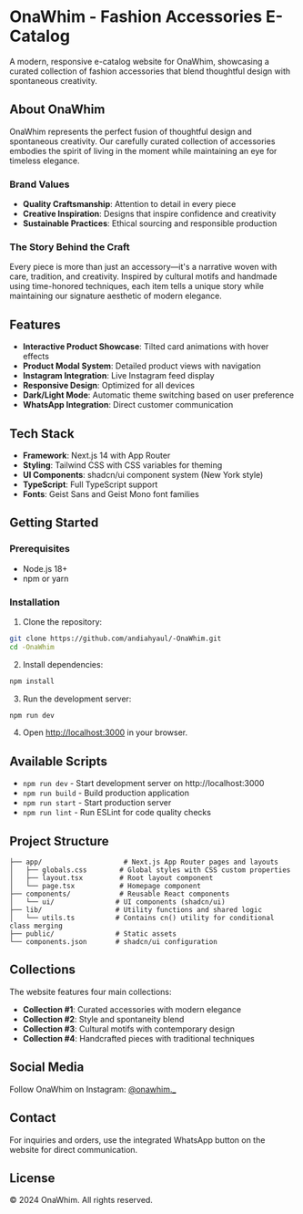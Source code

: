 # OnaWhim - Fashion Accessories E-Catalog

A modern, responsive e-catalog website for OnaWhim, showcasing a curated collection of fashion accessories that blend thoughtful design with spontaneous creativity.

## About OnaWhim

OnaWhim represents the perfect fusion of thoughtful design and spontaneous creativity. Our carefully curated collection of accessories embodies the spirit of living in the moment while maintaining an eye for timeless elegance.

### Brand Values
- **Quality Craftsmanship**: Attention to detail in every piece
- **Creative Inspiration**: Designs that inspire confidence and creativity
- **Sustainable Practices**: Ethical sourcing and responsible production

### The Story Behind the Craft

Every piece is more than just an accessory—it's a narrative woven with care, tradition, and creativity. Inspired by cultural motifs and handmade using time-honored techniques, each item tells a unique story while maintaining our signature aesthetic of modern elegance.

## Features

- **Interactive Product Showcase**: Tilted card animations with hover effects
- **Product Modal System**: Detailed product views with navigation
- **Instagram Integration**: Live Instagram feed display
- **Responsive Design**: Optimized for all devices
- **Dark/Light Mode**: Automatic theme switching based on user preference
- **WhatsApp Integration**: Direct customer communication


## Tech Stack

- **Framework**: Next.js 14 with App Router
- **Styling**: Tailwind CSS with CSS variables for theming
- **UI Components**: shadcn/ui component system (New York style)
- **TypeScript**: Full TypeScript support
- **Fonts**: Geist Sans and Geist Mono font families

## Getting Started

### Prerequisites

- Node.js 18+
- npm or yarn

### Installation

1. Clone the repository:
```bash
git clone https://github.com/andiahyaul/-OnaWhim.git
cd -OnaWhim
```

2. Install dependencies:
```bash
npm install
```

3. Run the development server:
```bash
npm run dev
```

4. Open [http://localhost:3000](http://localhost:3000) in your browser.

## Available Scripts

- `npm run dev` - Start development server on http://localhost:3000
- `npm run build` - Build production application
- `npm run start` - Start production server
- `npm run lint` - Run ESLint for code quality checks

## Project Structure

```
├── app/                    # Next.js App Router pages and layouts
│   ├── globals.css        # Global styles with CSS custom properties
│   ├── layout.tsx         # Root layout component
│   └── page.tsx           # Homepage component
├── components/            # Reusable React components
│   └── ui/               # UI components (shadcn/ui)
├── lib/                  # Utility functions and shared logic
│   └── utils.ts          # Contains cn() utility for conditional class merging
├── public/               # Static assets
└── components.json       # shadcn/ui configuration
```

## Collections

The website features four main collections:
- **Collection #1**: Curated accessories with modern elegance
- **Collection #2**: Style and spontaneity blend
- **Collection #3**: Cultural motifs with contemporary design
- **Collection #4**: Handcrafted pieces with traditional techniques

## Social Media

Follow OnaWhim on Instagram: [@onawhim._](https://www.instagram.com/onawhim._/)

## Contact

For inquiries and orders, use the integrated WhatsApp button on the website for direct communication.

## License

© 2024 OnaWhim. All rights reserved.
